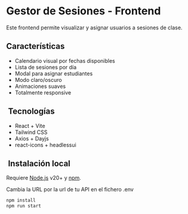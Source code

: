 # Gestor de Sesiones - Frontend

Este frontend permite visualizar y asignar usuarios a sesiones de clase.

## Características

- Calendario visual por fechas disponibles
- Lista de sesiones por día
- Modal para asignar estudiantes
- Modo claro/oscuro
- Animaciones suaves
- Totalmente responsive

## ️ Tecnologías

- React + Vite
- Tailwind CSS
- Axios + Dayjs
- react-icons + headlessui

## ️ Instalación local

Requiere [Node.js](https://nodejs.org/) v20+ y [npm](https://www.npmjs.com/).

Cambia la URL por la url de tu API en el fichero .env

```bash
npm install
npm run start
